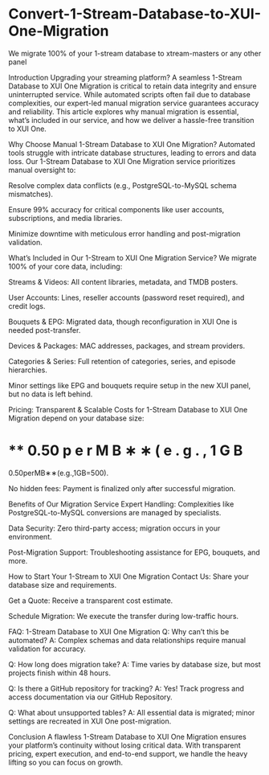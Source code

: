 # Convert-1-Stream-Database-to-XUI-One-Migration
We migrate 100% of your 1-stream database to xtream-masters or any other panel

Introduction
Upgrading your streaming platform? A seamless 1-Stream Database to XUI One Migration is critical to retain data integrity and ensure uninterrupted service. While automated scripts often fail due to database complexities, our expert-led manual migration service guarantees accuracy and reliability. This article explores why manual migration is essential, what’s included in our service, and how we deliver a hassle-free transition to XUI One.

Why Choose Manual 1-Stream Database to XUI One Migration?
Automated tools struggle with intricate database structures, leading to errors and data loss. Our 1-Stream Database to XUI One Migration service prioritizes manual oversight to:

Resolve complex data conflicts (e.g., PostgreSQL-to-MySQL schema mismatches).

Ensure 99% accuracy for critical components like user accounts, subscriptions, and media libraries.

Minimize downtime with meticulous error handling and post-migration validation.

What’s Included in Our 1-Stream to XUI One Migration Service?
We migrate 100% of your core data, including:

Streams & Videos: All content libraries, metadata, and TMDB posters.

User Accounts: Lines, reseller accounts (password reset required), and credit logs.

Bouquets & EPG: Migrated data, though reconfiguration in XUI One is needed post-transfer.

Devices & Packages: MAC addresses, packages, and stream providers.

Categories & Series: Full retention of categories, series, and episode hierarchies.

Minor settings like EPG and bouquets require setup in the new XUI panel, but no data is left behind.

Pricing: Transparent & Scalable
Costs for 1-Stream Database to XUI One Migration depend on your database size:

**
0.50
p
e
r
M
B
∗
∗
(
e
.
g
.
,
1
G
B
=
0.50perMB∗∗(e.g.,1GB=500).

No hidden fees: Payment is finalized only after successful migration.

Benefits of Our Migration Service
Expert Handling: Complexities like PostgreSQL-to-MySQL conversions are managed by specialists.

Data Security: Zero third-party access; migration occurs in your environment.

Post-Migration Support: Troubleshooting assistance for EPG, bouquets, and more.

How to Start Your 1-Stream to XUI One Migration
Contact Us: Share your database size and requirements.

Get a Quote: Receive a transparent cost estimate.

Schedule Migration: We execute the transfer during low-traffic hours.

FAQ: 1-Stream Database to XUI One Migration
Q: Why can’t this be automated?
A: Complex schemas and data relationships require manual validation for accuracy.

Q: How long does migration take?
A: Time varies by database size, but most projects finish within 48 hours.

Q: Is there a GitHub repository for tracking?
A: Yes! Track progress and access documentation via our GitHub Repository.

Q: What about unsupported tables?
A: All essential data is migrated; minor settings are recreated in XUI One post-migration.

Conclusion
A flawless 1-Stream Database to XUI One Migration ensures your platform’s continuity without losing critical data. With transparent pricing, expert execution, and end-to-end support, we handle the heavy lifting so you can focus on growth.
